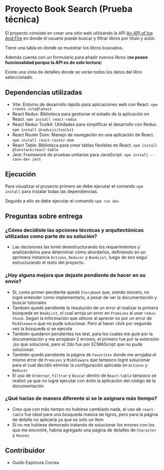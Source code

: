 # Proyecto Book Search (Prueba técnica)

El proyecto consiste en crear una sitio web utilizando la API [An API of Ice And Fire](https://anapioficeandfire.com) en donde el usuario puede buscar y filtrar libros por título y autor.

Tiene una tabla en donde se muestrar los libros buscados.

Además cuenta con un formulario para añadir nuevos libros (**no posee funcionalidad porque la API es de solo lectura**)

Existe una vista de detalles donde se verán todos los datos del libro seleccionado.

## Dependencias utilizadas

- Vite: Entorno de desarrollo rápido para aplicaciones web con React. `npm create vite@latest`
- React Redux: Biblioteca para gestionar el estado de la aplicación en React. `npm install react-redux`
- React Redux Toolkit: Utilidades para simplificar el desarrollo con Redux. `npm install @reduxjs/toolkit`
- React Router Dom: Manejo de navegación en una aplicación de React. `npm install react-router-dom`
- React Table: Biblioteca para crear tablas flexibles en React. `npm install @tanstack/react-table`
- Jest: Framework de pruebas unitarias para JavaScript. `npm install --save-dev jest`

## Ejecución

Para visualizar el proyecto primero se debe ejecutar el comando `npm install` para instalar todas las dependiencias.

Seguido a ello se debe ejecutar el comando `npm run dev`

## Preguntas sobre entrega

### ¿Cómo decidiste las opciones técnicas y arquitectónicas utilizadas como parte de su solución?

- Las decisiones las tomé desestructurando los requerimientos y analizándolos para determinar cómo abordarlos, definiendo en un aprimera instancia `Actions`, `Reducer` y `BookList`, luego de eso seguí estructurando el resto del proyecto.

### ¿Hay alguna mejora que dejaste pendiente de hacer en su envío?

- Sí, como primer pendiente quedó `Storybook` que, siendo sincero, no logré entender como implementarlo, a pesar de ver la documentación y buscar tutoriales
- Tambien quedó pendiente la resulución de un error al realizar la primera búsqueda en `BookList`, el cual arroja un error en `Promises` al usar `redux-thunk`. Según la información que obtuve al aprecer es por un error de `Middleeware` que no pude solucionar. Pero al hacer click por segunda vez la búsqueda sí se ejecuta
- También quedaron pendientes los test, para los cuales me guié por la documentación y me arrojaban 2 errores, el primero fue por la extensión .jsx que solucioné, pero el 2do fue por ECMAScript que no pude solucionar.
- También quedó pendiente la página de `Favorites` donde me arrojaba el mismo error de `Promises` y `Middleware` que tampoco logré solucionar para el cual decidíó eliminar la configuración aplicada en `Actions` y `Reducer`
- El uso de `Ordernar`, `Filtrar` y `Buscar` dentro de `React-table` tampoco se realizó ya que no logré ejecutar con éxito la aplicación del código de la documentación

### ¿Qué harías de manera diferente si se le asignara más tiempo?

- Creo que con más tiempo no hubiese cambiado nada, el uso de `react-table` fue ideal para una búsqueda masiva de ligros, pero para la página de detalle no aplicaría ya que es solo un ítem
- Si no me hubiese demorado tratando de solucionar los errores con los que me encontré, habría agregado una página de detalles de `Character` y `Houses`

## Contribuidor

- Guido Espinoza Correa